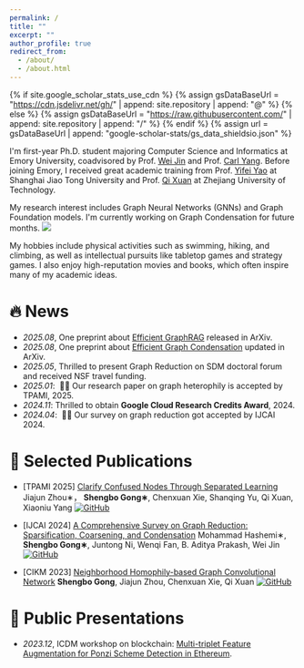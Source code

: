 ```yaml
---
permalink: /
title: ""
excerpt: ""
author_profile: true
redirect_from: 
  - /about/
  - /about.html
---
```


{% if site.google_scholar_stats_use_cdn %}
{% assign gsDataBaseUrl = "https://cdn.jsdelivr.net/gh/" | append: site.repository | append: "@" %}
{% else %}
{% assign gsDataBaseUrl = "https://raw.githubusercontent.com/" | append: site.repository | append: "/" %}
{% endif %}
{% assign url = gsDataBaseUrl | append: "google-scholar-stats/gs_data_shieldsio.json" %}

<span class='anchor' id='about-me'></span>

I'm first-year Ph.D. student majoring Computer Science and Informatics at Emory University, coadvisored by Prof. [Wei Jin](https://www.cs.emory.edu/~wjin30//) and Prof. [Carl Yang](https://www.cs.emory.edu/~jyang71/). Before joining Emory, I received great academic training from Prof. [Yifei Yao](https://en.bme.sjtu.edu.cn/show-33-130.html) at Shanghai Jiao Tong University and Prof. [Qi Xuan](http://xuanqi-net.com/) at Zhejiang University of Technology.

My research interest includes Graph Neural Networks (GNNs) and Graph Foundation models. 
I'm currently working on Graph Condensation for future months.
<a href='https://scholar.google.com/citations?user=E_8F3Z4AAAAJ'><img src="https://img.shields.io/endpoint?url={{ url | url_encode }}&logo=Google%20Scholar&labelColor=f6f6f6&color=9cf&style=flat&label=citations"></a>

My hobbies include physical activities such as swimming, hiking, and climbing, as well as intellectual pursuits like tabletop games and strategy games. I also enjoy high-reputation movies and books, which often inspire many of my academic ideas.


# 🔥 News
- *2025.08*, One preprint about [Efficient GraphRAG](https://arxiv.org/abs/2508.02435) released in ArXiv.
- *2025.08*, One preprint about [Efficient Graph Condensation](https://arxiv.org/abs/2502.17614) updated in ArXiv.
- *2025.05*, Thrilled to present Graph Reduction on SDM doctoral forum and received NSF travel funding.
- *2025.01*: &nbsp;🎉🎉 Our research paper on graph heterophily is accepted by TPAMI, 2025.
- *2024.11*: Thrilled to obtain **Google Cloud Research Credits Award**, 2024.
- *2024.04*: &nbsp;🎉🎉 Our survey on graph reduction got accepted by IJCAI 2024.

# 📝 Selected Publications 

<!--<div class='paper-box'><div class='paper-box-image'><div><div class="badge">IJCAI 2024</div><img src='images/500x300.png' alt="sym" width="100%"></div></div>
<div class='paper-box-text' markdown="1">-->

- [TPAMI 2025] [Clarify Confused Nodes Through Separated Learning](https://arxiv.org/pdf/2306.02285) Jiajun Zhou∗， **Shengbo Gong∗**, Chenxuan Xie, Shanqing Yu, Qi Xuan, Xiaoniu Yang
  [![GitHub](https://img.shields.io/badge/github-%23121011.svg?style=for-the-badge&logo=github&logoColor=white)](https://github.com/GISec-Team/NCGNN)

- [IJCAI 2024] [A Comprehensive Survey on Graph Reduction: Sparsification, Coarsening, and
Condensation](https://arxiv.org/pdf/2402.03358) Mohammad Hashemi∗, **Shengbo Gong∗**, Juntong Ni, Wenqi Fan, B. Aditya Prakash, Wei Jin
 [![GitHub](https://img.shields.io/badge/github-%23121011.svg?style=for-the-badge&logo=github&logoColor=white)](https://github.com/Emory-Melody/awesome-graph-reduction)

- [CIKM 2023] [Neighborhood Homophily-based Graph Convolutional Network](https://dl.acm.org/doi/abs/10.1145/3583780.3615195) **Shengbo Gong**, Jiajun Zhou, Chenxuan Xie, Qi Xuan
  [![GitHub](https://img.shields.io/badge/github-%23121011.svg?style=for-the-badge&logo=github&logoColor=white)](https://github.com/rockcor/NHGCN)


  
<!--[**Project**](https://scholar.google.com/citations?view_op=view_citation&hl=zh-CN&user=E_8F3Z4AAAAJ&citation_for_view=E_8F3Z4AAAAJ:ufrVoPGSRksC) <strong><span class='show_paper_citations' data='DhtAFkwAAAAJ:ALROH1vI_8AC'></span></strong>
- Lorem ipsum dolor sit amet, consectetur adipiscing elit. Vivamus ornare aliquet ipsum, ac tempus justo dapibus sit amet. </div></div>
- [Lorem ipsum dolor sit amet, consectetur adipiscing elit. Vivamus ornare aliquet ipsum, ac tempus justo dapibus sit amet](https://github.com), A, B, C, **CVPR 2020**-->

# 💬 Public Presentations
- *2023.12*, ICDM workshop on blockchain: [Multi-triplet Feature Augmentation for Ponzi
Scheme Detection in Ethereum](https://arxiv.org/pdf/2310.00856).


<!--# 💻 Internships
- Maybe 2 years later...-->
